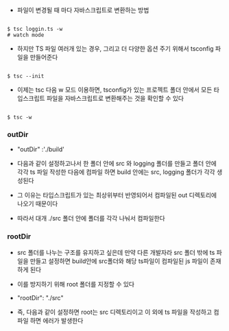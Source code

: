 - 파일이 변경될 때 마다 자바스크립트로 변환하는 방법

```shell

$ tsc loggin.ts -w
# watch mode

```

- 하지만 TS 파일 여러개 있는 경우, 그리고 더 다양한 옵션 주기 위해서 tsconfig 파일을 만들어준다

```shell

$ tsc --init

```

- 이제는 tsc 다음 w 모드 이용하면, tsconfig가 있는 프로젝트 폴더 안에서 모든 타입스크립트 파일을 자바스크립트로 변환해주는 것을 확인할 수 있다

```shell

$ tsc -w

```

### outDir

- "outDir" :'./build'

- 다음과 같이 설정하고나서 한 폴더 안에 src 와 logging 폴더를 만들고 폴더 안에 각각 ts 파일 작성한 다음에 컴파일 하면 build 안에는 src, logging 폴더가 각각 생성된다

- 그 이유는 타입스크립트가 있는 최상위부터 반영되어서 컴파일된 out 디렉토리에 나오기 때문이다
- 따라서 대개 ./src 폴더 안에 폴더를 각각 나눠서 컴파일한다

### rootDir

- src 폴더를 나누는 구조를 유지하고 싶은데 만약 다른 개발자라 src 폴더 밖에 ts 파일을 만들고 설정하면 build안에 src폴더와 해당 ts파일이 컴파일된 js 파일이 존재하게 된다

- 이를 방지하기 위해 root 폴더를 지정할 수 있다

- "rootDir": "./src"

- 즉, 다음과 같이 설정하면 root는 src 디렉토리이고 이 외에 ts 파일을 작성하고 컴파일 하면 에러가 발생한다
